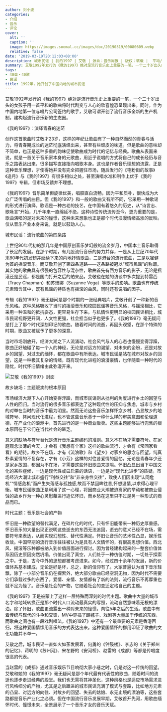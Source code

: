 ```yaml
---
author: 刘小波
categories:
- 介绍
- 音乐
- 评论
cover:
  alt: ''
  caption: ''
  image: https://images.soomal.cc/images/doc/20190319/00080609.webp
  relative: false
date: '2019-03-19T20:12:03+08:00'
description: 城市民谣 | 我的1997 | 艾敬 | 源自：音乐周报 | 版权：转载 |  平均/总评分：08.00/8
summary: 艾敬1992年发行的《我的1997》绝对是流行音乐史上重要的一笔，一个二十岁出头的女孩子用一首平和的歌曲将时代剧变与人心的欣喜惶恐呈现出来。同时，作为中国内地第一位与唱片公司签约的歌手，艾敬可谓开创了流行音乐全新的生产机制，建构起流行音乐新的生态圈……
tags:
- 40载・40歌
- 民谣
title: 1992年，她开创了中国内地的城市民谣
---
```


艾敬1992年发行的《我的1997》绝对是流行音乐史上重要的一笔，一个二十岁出头的女孩子用一首平和的歌曲将时代剧变与人心的欣喜惶恐呈现出来。同时，作为中国内地第一位与唱片公司签约的歌手，艾敬可谓开创了流行音乐全新的生产机制，建构起流行音乐新的生态圈。

《我的1997》：演绎青春的迷茫

创作这首歌曲时艾敬才23岁，这样的年纪让歌曲有了一种自然而然的青春与活力，将青春期成长的迷茫彻底演绎出来，甚至有些顽皮的味道。但是歌曲的意味却不简单，也正是这种多重的韵味促使歌曲成为时代的记忆与经典。歌曲从表面来说，就是一首关于音乐家本身的元歌曲，用近乎说唱的方式将自己的成长经历与音乐之路表达出来，很多描写直接指向唱歌本身。这也是作者音乐理想的流露，正是这种音乐理想，才使得她并没有完全把握住市场，随后发行的《艳粉街的故事》《追月》与《我的1997》有很多相似之处，甚至演唱水准和制作上优于《我的1997》专辑，但市场反馈并不理想。

《我的1997》音乐简单但旋律优美，唱腔直白流畅，因为平和质朴，很快成为大众广泛传唱的曲目。但《我的1997》和一般的歌曲又有所不同，它采用一种歌谣的形式进行演绎。歌谣是一种古老的技艺，在中国有着悠久的历史，从“诗言志、歌咏言”开始，几千年来一直绵延不绝，这种诗性传统流传至今。更为重要的是，歌曲演唱的是对未来的憧憬，这种未来想象也正是那个时代浪漫情绪高涨的反映。仅从音乐产业本身来说，就足以鼓动人心。

城市民谣：流行歌曲的第四条路

上世纪90年代初的那几年是中国原创音乐梦幻般的流金岁月，中国本土音乐取得了长足的发展。在那个时期，有几股流行音乐的势力并存，一是从上世纪70年代末80年代初发轫并延续下来的内地抒情歌曲，二是港台的流行歌曲，三是以崔健为首的摇滚音乐。而艾敬开创了第四条道路――这条路被冠以“城市民谣”的称谓。其实她的歌曲具有很强的包容性与混杂性，歌曲首先有西方音乐的影子，无论是摇滚还是民谣，都是国门打开之后的舶来品，艾敬也在她的访谈中多次提到特雷西（Tracy Chapman）和苏珊娜（Suzanne Vega）等歌手的影响。歌曲也有传统元素暗含其中，既有民谣的特质也有摇滚的曲风，同时还有说唱的因子。

专辑《我的1997》毫无疑问是那个时期的一张经典唱片，艾敬开创了一种新的音乐风格。这种风格吸收了当时的摇滚音乐和校园民谣等音乐风格，与摇滚相比，它采用一种温和的抵抗姿态，更容易生存下来。与私情性更明显的校园民谣相比，城市民谣视野更开阔，人文性更强，社会担当似乎也更多了。《我的1997》毫无疑问是打上了那个时代深刻印记的歌曲。随着时间的流逝，再回头观望，在那个特殊的时期，歌曲又被赋予了更多的深意。

当时市场刚放开，经济大潮之下人流涌动，社会风气与人的心态也慢慢变得浮躁，歌曲正好触碰了每一个人的神经，无论是对远方的渴望、对未来的企盼，还是对故乡的回望、对过去的缅怀，都在歌曲中有所表达。城市民谣是站在城市对故乡的回望，这是一种极其复杂的情绪，既有现代化进程的浪漫豪情，也伴随着一种时代的隐忧，时代怀旧情绪由此弥漫开来。

![艾敬《我的1997》封面](https://images.soomal.cc/images/doc/20190319/00080608.webp)





故乡缺场：主题贩卖的根本原因

市场经济大潮下人心开始变得浮躁，而城市民谣则从批判的角度进行乡土的回望与人性的回归。当时流行的很多音乐都表达了这种现代性的压抑与焦虑，城市与乡村的对举在当时的音乐中最为明显。然而无论这些音乐怎样怀念乡村、凸显故乡的地域符号、拷问现代化进程，也不管这些音乐基于一种什么样的审美意图和伦理道德，在产业化的浪潮中，首先进行的是一种商业贩卖。这些主题能够进行兜售的根本原因在于它们在当代社会的匮乏。

意义的缺场与符号替代是流行音乐主题编码的准则。意义不在场才需要符号。在家庭观念淡薄的今天，才会有《我想有个家》这样的歌曲流行，才会有《常回家看看》的期待。故乡不在场，才有《流浪歌》和《望乡》对家乡的思念与回望。纯真朴素爱情的不复存在，才有《小芳》这样的对往昔爱情的回忆。无论是青春年少还是家乡故国，都因为不在场，才需要这些怀旧歌曲来提喻。怀旧凸显出当下中国文化的某些症候，一边是现代性或曰启蒙的话语，一边是对“现代化进步”的质疑。市场经济大潮让城市盛行“利益交往”和“非亲身性交往”，致使人们因出现“认同危机”“情感危机”而产生失落感与孤独感,故而不禁回眸往昔,怀想温情,以求得心理平衡。城市民谣歌曲正是利用了这一心理，将因商业大潮被迫离家的举动和被商业侵蚀的故乡作为一种心灵慰藉进行追忆怀旧，而乡愁在这里只不过是另一种形式的商品而已。

时代主题：音乐是社会的产物

怀旧是一种欲望的替代满足，在碎片化的时代，只有怀旧能带来一种历史厚重感。怀旧音乐的大量出现正说明这些逝去的东西无法追回，逝去的意义已经不在场，需要符号来表达，从而实现幻想性、替代性满足。怀旧让音乐的艺术性凸显，娱乐性收敛。中国早期的流行音乐往往被认为是具有人文情怀的，有很高思想价值。西北风、摇滚等乐种都被纳入到价值层面进行探讨。因为曾经建构起来的一整套价值体系因历史原因突然坍塌，价值出现了真空，人们处于一种彷徨时期，一切处于探索之中。于是，古今中外的思想都被考虑进来。如今，经过四十余年的发展，新的价值体系基本建成，无论是好是坏，总之，新的信仰有了。大家普遍认为当下音乐轻飘，除了一小部分音乐仍在探索外，绝大部分歌曲已经空洞无物，因为时代不需要它们承载过多的东西了。爱情、亲情、友情都有了新的法则，流行音乐不再厚重也就不足为怪了。音乐是社会的产物，它随着社会的变迁定格自己的主题。

《我的1997》正是被蒙上了这样一层特殊而深刻的时代主题。歌曲中大量的城市名字和地域转换正是那个时代人口流动最真实的写照，流动自然意味着无根的漂泊。除了怀旧，歌曲更流露出一种对未来的憧憬，向往5年之后的生活。歌曲中有着传统与现代的斗争和交锋，MV中穿插了踢毽子、戏剧等大量属于传统的东西，而歌曲之间也有一段戏剧唱法。《我的1997》中还有一个最重要的元素是香港回归，将这种爱国情愫用音乐的方式表达出来。这种爱国情怀的挪用印证了歌曲的文化功能并不单一。

艾敬之后，城市民谣一直如火如荼发展着，何勇的《钟鼓楼》、李志的《关于郑州的记忆》、蒋明的《苏州河》、宋冬野的《安河桥》、赵雷的《成都》等都是传唱度很高的代表。

当赵雷的《成都》通过音乐娱乐节目响彻大家小巷之时，仍是对这一传统的回望。艾敬和她的《我的1997》毫无疑问是那个年代最有代表性的歌曲，随着时间的流逝也逐步走进经典的殿堂。我们也无需将其神圣化，这种风格也是适应市场需求进行风格细分的产物，尤其是之后跟进的城市民谣充满了模式与套路，比如地方元素的凸显、对远方的向往、对故乡的回望、失去的姑娘、永无止境的漂泊等，这些套路都是音乐产业化之必须。但在中国流行音乐发展早期，艾敬首开先河，用歌曲缅怀时代、憧憬未来，全景展示了一个音乐才女的音乐天赋。